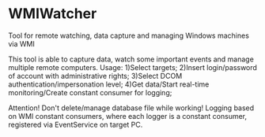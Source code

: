 # WMIWatcher
Tool for remote watching, data capture and managing Windows machines via WMI

This tool is able to capture data, watch some important events and manage multiple remote computers.
Usage:
1)Select targets;
2)Insert login/password of account with administrative rights;
3)Select DCOM authentication/impersonation level;
4)Get data/Start real-time monitoring/Create constant consumer for logging;

Attention!
Don't delete/manage database file while working! Logging based on WMI constant consumers, where each logger is a constant consumer, registered via EventService on target PC.

